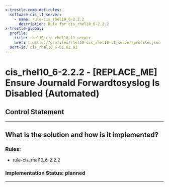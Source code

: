 ```yaml
---
x-trestle-comp-def-rules:
  software-cis_l1_server:
    - name: rule-cis_rhel10_6-2.2.2
      description: Rule for cis_rhel10_6-2.2.2
x-trestle-global:
  profile:
    title: rhel10-cis_rhel10-l1_server
    href: trestle://profiles/rhel10-cis_rhel10-l1_server/profile.json
  sort-id: cis_rhel10_6-02.02.02
---
```


# cis_rhel10_6-2.2.2 - \[REPLACE_ME\] Ensure Journald Forwardtosyslog Is Disabled (Automated)

## Control Statement

______________________________________________________________________

## What is the solution and how is it implemented?

<!-- For implementation status enter one of: implemented, partial, planned, alternative, not-applicable -->

<!-- Note that the list of rules under ### Rules: is read-only and changes will not be captured after assembly to JSON -->

<!-- Add control implementation description here for control: cis_rhel10_6-2.2.2 -->

### Rules:

  - rule-cis_rhel10_6-2.2.2

### Implementation Status: planned

______________________________________________________________________
